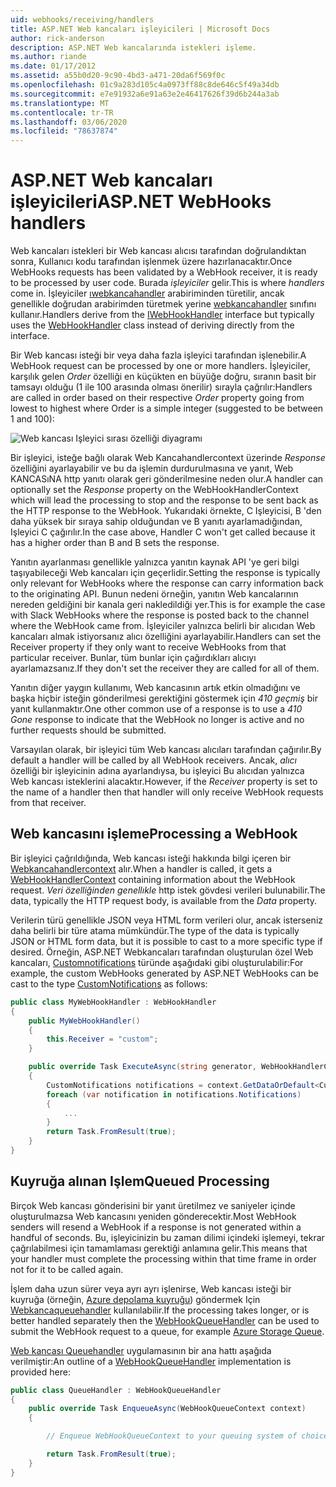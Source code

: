```yaml
---
uid: webhooks/receiving/handlers
title: ASP.NET Web kancaları işleyicileri | Microsoft Docs
author: rick-anderson
description: ASP.NET Web kancalarında istekleri işleme.
ms.author: riande
ms.date: 01/17/2012
ms.assetid: a55b0d20-9c90-4bd3-a471-20da6f569f0c
ms.openlocfilehash: 01c9a283d105c4a0973ff88c8de646c5f49a34db
ms.sourcegitcommit: e7e91932a6e91a63e2e46417626f39d6b244a3ab
ms.translationtype: MT
ms.contentlocale: tr-TR
ms.lasthandoff: 03/06/2020
ms.locfileid: "78637874"
---
```

# <a name="aspnet-webhooks-handlers"></a><span data-ttu-id="29f0b-103">ASP.NET Web kancaları işleyicileri</span><span class="sxs-lookup"><span data-stu-id="29f0b-103">ASP.NET WebHooks handlers</span></span>

<span data-ttu-id="29f0b-104">Web kancaları istekleri bir Web kancası alıcısı tarafından doğrulandıktan sonra, Kullanıcı kodu tarafından işlenmek üzere hazırlanacaktır.</span><span class="sxs-lookup"><span data-stu-id="29f0b-104">Once WebHooks requests has been validated by a WebHook receiver, it is ready to be processed by user code.</span></span> <span data-ttu-id="29f0b-105">Burada *işleyiciler* gelir.</span><span class="sxs-lookup"><span data-stu-id="29f0b-105">This is where *handlers* come in.</span></span> <span data-ttu-id="29f0b-106">İşleyiciler [ıwebkancahandler](https://github.com/aspnet/WebHooks/blob/master/src/Microsoft.AspNet.WebHooks.Receivers/WebHooks/WebHookHandler.cs) arabiriminden türetilir, ancak genellikle doğrudan arabirimden türetmek yerine [webkancahandler](https://github.com/aspnet/WebHooks/blob/master/src/Microsoft.AspNet.WebHooks.Receivers/WebHooks/WebHookHandler.cs) sınıfını kullanır.</span><span class="sxs-lookup"><span data-stu-id="29f0b-106">Handlers derive from the [IWebHookHandler](https://github.com/aspnet/WebHooks/blob/master/src/Microsoft.AspNet.WebHooks.Receivers/WebHooks/WebHookHandler.cs) interface but typically uses the [WebHookHandler](https://github.com/aspnet/WebHooks/blob/master/src/Microsoft.AspNet.WebHooks.Receivers/WebHooks/WebHookHandler.cs) class instead of deriving directly from the interface.</span></span>

<span data-ttu-id="29f0b-107">Bir Web kancası isteği bir veya daha fazla işleyici tarafından işlenebilir.</span><span class="sxs-lookup"><span data-stu-id="29f0b-107">A WebHook request can be processed by one or more handlers.</span></span> <span data-ttu-id="29f0b-108">İşleyiciler, karşılık gelen *Order* özelliği en küçükten en büyüğe doğru, sıranın basit bir tamsayı olduğu (1 ile 100 arasında olması önerilir) sırayla çağrılır:</span><span class="sxs-lookup"><span data-stu-id="29f0b-108">Handlers are called in order based on their respective *Order* property going from lowest to highest where Order is a simple integer (suggested to be between 1 and 100):</span></span>

![Web kancası Işleyici sırası özelliği diyagramı](_static/Handlers.png)

<span data-ttu-id="29f0b-110">Bir işleyici, isteğe bağlı olarak Web Kancahandlercontext üzerinde *Response* özelliğini ayarlayabilir ve bu da işlemin durdurulmasına ve yanıt, Web KANCASıNA http yanıtı olarak geri gönderilmesine neden olur.</span><span class="sxs-lookup"><span data-stu-id="29f0b-110">A handler can optionally set the *Response* property on the WebHookHandlerContext which will lead the processing to stop and the response to be sent back as the HTTP response to the WebHook.</span></span> <span data-ttu-id="29f0b-111">Yukarıdaki örnekte, C Işleyicisi, B 'den daha yüksek bir sıraya sahip olduğundan ve B yanıtı ayarlamadığından, Işleyici C çağırılır.</span><span class="sxs-lookup"><span data-stu-id="29f0b-111">In the case above, Handler C won't get called because it has a higher order than B and B sets the response.</span></span>

<span data-ttu-id="29f0b-112">Yanıtın ayarlanması genellikle yalnızca yanıtın kaynak API 'ye geri bilgi taşıyabileceği Web kancaları için geçerlidir.</span><span class="sxs-lookup"><span data-stu-id="29f0b-112">Setting the response is typically only relevant for WebHooks where the response can carry information back to the originating API.</span></span> <span data-ttu-id="29f0b-113">Bunun nedeni örneğin, yanıtın Web kancalarının nereden geldiğini bir kanala geri nakledildiği yer.</span><span class="sxs-lookup"><span data-stu-id="29f0b-113">This is for example the case with Slack WebHooks where the response is posted back to the channel where the WebHook came from.</span></span> <span data-ttu-id="29f0b-114">İşleyiciler yalnızca belirli bir alıcıdan Web kancaları almak istiyorsanız alıcı özelliğini ayarlayabilir.</span><span class="sxs-lookup"><span data-stu-id="29f0b-114">Handlers can set the Receiver property if they only want to receive WebHooks from that particular receiver.</span></span> <span data-ttu-id="29f0b-115">Bunlar, tüm bunlar için çağırdıkları alıcıyı ayarlamazsanız.</span><span class="sxs-lookup"><span data-stu-id="29f0b-115">If they don't set the receiver they are called for all of them.</span></span>

<span data-ttu-id="29f0b-116">Yanıtın diğer yaygın kullanımı, Web kancasının artık etkin olmadığını ve başka hiçbir isteğin gönderilmesi gerektiğini göstermek için *410 geçmiş* bir yanıt kullanmaktır.</span><span class="sxs-lookup"><span data-stu-id="29f0b-116">One other common use of a response is to use a *410 Gone* response to indicate that the WebHook no longer is active and no further requests should be submitted.</span></span>

<span data-ttu-id="29f0b-117">Varsayılan olarak, bir işleyici tüm Web kancası alıcıları tarafından çağırılır.</span><span class="sxs-lookup"><span data-stu-id="29f0b-117">By default a handler will be called by all WebHook receivers.</span></span> <span data-ttu-id="29f0b-118">Ancak, *alıcı* özelliği bir işleyicinin adına ayarlandıysa, bu işleyici Bu alıcıdan yalnızca Web kancası isteklerini alacaktır.</span><span class="sxs-lookup"><span data-stu-id="29f0b-118">However, if the *Receiver* property is set to the name of a handler then that handler will only receive WebHook requests from that receiver.</span></span>

## <a name="processing-a-webhook"></a><span data-ttu-id="29f0b-119">Web kancasını işleme</span><span class="sxs-lookup"><span data-stu-id="29f0b-119">Processing a WebHook</span></span>

<span data-ttu-id="29f0b-120">Bir işleyici çağrıldığında, Web kancası isteği hakkında bilgi içeren bir [Webkancahandlercontext](https://github.com/aspnet/WebHooks/blob/master/src/Microsoft.AspNet.WebHooks.Receivers/WebHooks/WebHookHandlerContext.cs) alır.</span><span class="sxs-lookup"><span data-stu-id="29f0b-120">When a handler is called, it gets a [WebHookHandlerContext](https://github.com/aspnet/WebHooks/blob/master/src/Microsoft.AspNet.WebHooks.Receivers/WebHooks/WebHookHandlerContext.cs) containing information about the WebHook request.</span></span> <span data-ttu-id="29f0b-121">*Veri özelliğinden genellıkle* http istek gövdesi verileri bulunabilir.</span><span class="sxs-lookup"><span data-stu-id="29f0b-121">The data, typically the HTTP request body, is available from the *Data* property.</span></span>

<span data-ttu-id="29f0b-122">Verilerin türü genellikle JSON veya HTML form verileri olur, ancak isterseniz daha belirli bir türe atama mümkündür.</span><span class="sxs-lookup"><span data-stu-id="29f0b-122">The type of the data is typically JSON or HTML form data, but it is possible to cast to a more specific type if desired.</span></span> <span data-ttu-id="29f0b-123">Örneğin, ASP.NET Webkancaları tarafından oluşturulan özel Web kancaları, [Customnotifications](https://github.com/aspnet/WebHooks/blob/master/src/Microsoft.AspNet.WebHooks.Receivers.Custom/WebHooks/CustomNotifications.cs) türünde aşağıdaki gibi oluşturulabilir:</span><span class="sxs-lookup"><span data-stu-id="29f0b-123">For example, the custom WebHooks generated by ASP.NET WebHooks can be cast to the type [CustomNotifications](https://github.com/aspnet/WebHooks/blob/master/src/Microsoft.AspNet.WebHooks.Receivers.Custom/WebHooks/CustomNotifications.cs) as follows:</span></span>

```csharp
public class MyWebHookHandler : WebHookHandler
{
    public MyWebHookHandler()
    {
        this.Receiver = "custom";
    }

    public override Task ExecuteAsync(string generator, WebHookHandlerContext context)
    {
        CustomNotifications notifications = context.GetDataOrDefault<CustomNotifications>();
        foreach (var notification in notifications.Notifications)
        {
            ...
        }
        return Task.FromResult(true);
    }
}
```

  ## <a name="queued-processing"></a><span data-ttu-id="29f0b-124">Kuyruğa alınan Işlem</span><span class="sxs-lookup"><span data-stu-id="29f0b-124">Queued Processing</span></span>

<span data-ttu-id="29f0b-125">Birçok Web kancası gönderisini bir yanıt üretilmez ve saniyeler içinde oluşturulmazsa Web kancasını yeniden gönderecektir.</span><span class="sxs-lookup"><span data-stu-id="29f0b-125">Most WebHook senders will resend a WebHook if a response is not generated within a handful of seconds.</span></span> <span data-ttu-id="29f0b-126">Bu, işleyicinizin bu zaman dilimi içindeki işlemeyi, tekrar çağrılabilmesi için tamamlaması gerektiği anlamına gelir.</span><span class="sxs-lookup"><span data-stu-id="29f0b-126">This means that your handler must complete the processing within that time frame in order not for it to be called again.</span></span>

<span data-ttu-id="29f0b-127">İşlem daha uzun sürer veya ayrı ayrı işlenirse, Web kancası isteği bir kuyruğa (örneğin, [Azure depolama kuyruğu](https://msdn.microsoft.com/library/azure/dd179353.aspx)) göndermek Için [Webkancaqueuehandler](https://github.com/aspnet/WebHooks/blob/master/src/Microsoft.AspNet.WebHooks.Receivers/WebHooks/WebHookQueueHandler.cs) kullanılabilir.</span><span class="sxs-lookup"><span data-stu-id="29f0b-127">If the processing takes longer, or is better handled separately then the [WebHookQueueHandler](https://github.com/aspnet/WebHooks/blob/master/src/Microsoft.AspNet.WebHooks.Receivers/WebHooks/WebHookQueueHandler.cs) can be used to submit the WebHook request to a queue, for example [Azure Storage Queue](https://msdn.microsoft.com/library/azure/dd179353.aspx).</span></span>

<span data-ttu-id="29f0b-128">[Web kancası Queuehandler](https://github.com/aspnet/WebHooks/blob/master/src/Microsoft.AspNet.WebHooks.Receivers/WebHooks/WebHookQueueHandler.cs) uygulamasının bir ana hattı aşağıda verilmiştir:</span><span class="sxs-lookup"><span data-stu-id="29f0b-128">An outline of a [WebHookQueueHandler](https://github.com/aspnet/WebHooks/blob/master/src/Microsoft.AspNet.WebHooks.Receivers/WebHooks/WebHookQueueHandler.cs) implementation is provided here:</span></span>

```csharp
public class QueueHandler : WebHookQueueHandler
{
    public override Task EnqueueAsync(WebHookQueueContext context)
    {

        // Enqueue WebHookQueueContext to your queuing system of choice

        return Task.FromResult(true);
    }
}
```

